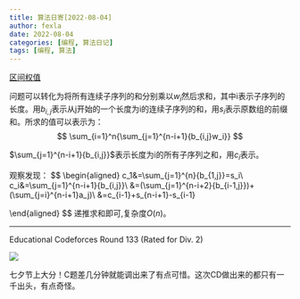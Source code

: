 ```yaml
---
title: 算法日寄[2022-08-04]
author: fexla
date: 2022-08-04
categories: [编程, 算法日记]
tags: [编程, 算法]
---
```

[区间权值](https://ac.nowcoder.com/acm/problem/19798)

问题可以转化为将所有连续子序列的和分别乘以$w_i$然后求和，其中i表示子序列的长度。用$b_{i,j}$表示从j开始的一个长度为i的连续子序列的和，用$s_i$表示原数组的前缀和。所求的值可以表示为：
$$
\sum_{i=1}^n{\sum_{j=1}^{n-i+1}{b_{i,j}w_i}}
$$

$\sum_{j=1}^{n-i+1}{b_{i,j}}$表示长度为i的所有子序列之和，用$c_i$表示。

观察发现：
$$
\begin{aligned}
c_1&=\sum_{j=1}^{n}{b_{1,j}}=s_i\\
c_i&=\sum_{j=1}^{n-i+1}{b_{i,j}}\\
&=(\sum_{j=1}^{n-i+2}{b_{i-1,j}})+(\sum_{j=i}^{n-i+1}a_j)\\
&=c_{i-1}+s_{n-i+1}-s_{i-1}

\end{aligned}
$$
递推求和即可,复杂度$O(n)$。

---

Educational Codeforces Round 133 (Rated for Div. 2)

![](https://s2.loli.net/2022/08/07/xpNHnePjKhQ9m5Y.png)

七夕节上大分！C题差几分钟就能调出来了有点可惜。这次CD做出来的都只有一千出头，有点奇怪。